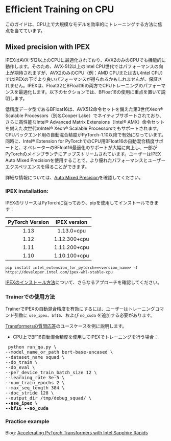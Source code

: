 <!--Copyright 2022 The HuggingFace Team. All rights reserved.

Licensed under the Apache License, Version 2.0 (the "License"); you may not use this file except in compliance with
the License. You may obtain a copy of the License at

http://www.apache.org/licenses/LICENSE-2.0

Unless required by applicable law or agreed to in writing, software distributed under the License is distributed on
an "AS IS" BASIS, WITHOUT WARRANTIES OR CONDITIONS OF ANY KIND, either express or implied. See the License for the

⚠️ Note that this file is in Markdown but contain specific syntax for our doc-builder (similar to MDX) that may not be
rendered properly in your Markdown viewer.

-->

# Efficient Training on CPU

このガイドは、CPU上で大規模なモデルを効率的にトレーニングする方法に焦点を当てています。

## Mixed precision with IPEX

IPEXはAVX-512以上のCPUに最適化されており、AVX2のみのCPUでも機能的に動作します。そのため、AVX-512以上のIntel CPU世代ではパフォーマンスの向上が期待されますが、AVX2のみのCPU（例：AMD CPUまたは古いIntel CPU）ではIPEXの下でより良いパフォーマンスが得られるかもしれませんが、保証されません。IPEXは、Float32とBFloat16の両方でCPUトレーニングのパフォーマンスを最適化します。以下のセクションでは、BFloat16の使用に重点を置いて説明します。

低精度データ型であるBFloat16は、AVX512命令セットを備えた第3世代Xeon® Scalable Processors（別名Cooper Lake）でネイティブサポートされており、さらに高性能なIntel® Advanced Matrix Extensions（Intel® AMX）命令セットを備えた次世代のIntel® Xeon® Scalable Processorsでもサポートされます。CPUバックエンド用の自動混合精度がPyTorch-1.10以降で有効になっています。同時に、Intel® Extension for PyTorchでのCPU用BFloat16の自動混合精度サポートと、オペレーターのBFloat16最適化のサポートが大幅に向上し、一部がPyTorchのメインブランチにアップストリームされています。ユーザーはIPEX Auto Mixed Precisionを使用することで、より優れたパフォーマンスとユーザーエクスペリエンスを得ることができます。

詳細な情報については、[Auto Mixed Precision](https://intel.github.io/intel-extension-for-pytorch/cpu/latest/tutorials/features/amp.html)を確認してください。

### IPEX installation:

IPEXのリリースはPyTorchに従っており、pipを使用してインストールできます：

| PyTorch Version   | IPEX version   |
| :---------------: | :----------:   |
| 1.13              |  1.13.0+cpu    |
| 1.12              |  1.12.300+cpu  |
| 1.11              |  1.11.200+cpu  |
| 1.10              |  1.10.100+cpu  |

```
pip install intel_extension_for_pytorch==<version_name> -f https://developer.intel.com/ipex-whl-stable-cpu
```

[IPEXのインストール方法](https://intel.github.io/intel-extension-for-pytorch/cpu/latest/tutorials/installation.html)について、さらなるアプローチを確認してください。

### Trainerでの使用方法
TrainerでIPEXの自動混合精度を有効にするには、ユーザーはトレーニングコマンド引数に `use_ipex`、`bf16`、および `no_cuda` を追加する必要があります。

[Transformersの質問応答](https://github.com/huggingface/transformers/tree/main/examples/pytorch/question-answering)のユースケースを例に説明します。

- CPU上でBF16自動混合精度を使用してIPEXでトレーニングを行う場合：
<pre> python run_qa.py \
--model_name_or_path bert-base-uncased \
--dataset_name squad \
--do_train \
--do_eval \
--per_device_train_batch_size 12 \
--learning_rate 3e-5 \
--num_train_epochs 2 \
--max_seq_length 384 \
--doc_stride 128 \
--output_dir /tmp/debug_squad/ \
<b>--use_ipex \</b>
<b>--bf16 --no_cuda</b></pre>

### Practice example

Blog: [Accelerating PyTorch Transformers with Intel Sapphire Rapids](https://huggingface.co/blog/intel-sapphire-rapids)
